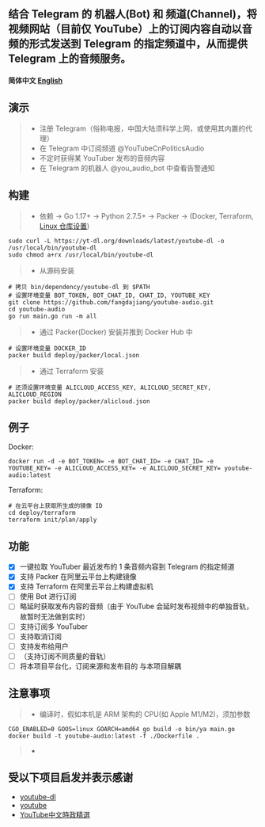 ## 结合 Telegram 的 机器人(Bot) 和 频道(Channel)，将视频网站（目前仅 YouTube）上的订阅内容自动以音频的形式发送到 Telegram 的指定频道中，从而提供 Telegram 上的音频服务。

#### 简体中文 [English](/docs/en_US/README.md)

## 演示
> * 注册 Telegram（俗称电报，中国大陆须科学上网，或使用其内置的代理）
> * 在 Telegram 中订阅频道 @YouTubeCnPoliticsAudio
> * 不定时获得某 YouTuber 发布的音频内容
> * 在 Telegram 的机器人 @you_audio_bot 中查看告警通知

## 构建
> * 依赖
    -> Go 1.17+
    -> Python 2.7.5+
    -> Packer
    -> (Docker, Terraform, [Linux 仓库设置](https://www.hashicorp.com/blog/announcing-the-hashicorp-linux-repository))
```shell
sudo curl -L https://yt-dl.org/downloads/latest/youtube-dl -o /usr/local/bin/youtube-dl
sudo chmod a+rx /usr/local/bin/youtube-dl
```
> * 从源码安装
```shell
# 拷贝 bin/dependency/youtube-dl 到 $PATH
# 设置环境变量 BOT_TOKEN, BOT_CHAT_ID, CHAT_ID, YOUTUBE_KEY
git clone https://github.com/fangdajiang/youtube-audio.git
cd youtube-audio
go run main.go run -m all
```
> * 通过 Packer(Docker) 安装并推到 Docker Hub 中
```shell
# 设置环境变量 DOCKER_ID
packer build deploy/packer/local.json
```
> * 通过 Terraform 安装
```shell
# 还须设置环境变量 ALICLOUD_ACCESS_KEY, ALICLOUD_SECRET_KEY, ALICLOUD_REGION
packer build deploy/packer/alicloud.json
```

## 例子
Docker:
```shell
docker run -d -e BOT_TOKEN= -e BOT_CHAT_ID= -e CHAT_ID= -e YOUTUBE_KEY= -e ALICLOUD_ACCESS_KEY= -e ALICLOUD_SECRET_KEY= youtube-audio:latest
```
Terraform:
```shell
# 在云平台上获取所生成的镜像 ID
cd deploy/terraform
terraform init/plan/apply
```

## 功能
- [x] 一键拉取 YouTuber 最近发布的 1 条音频内容到 Telegram 的指定频道
- [x] 支持 Packer 在阿里云平台上构建镜像
- [x] 支持 Terraform 在阿里云平台上构建虚拟机
- [ ] 使用 Bot 进行订阅
- [ ] 略延时获取发布内容的音频（由于 YouTube 会延时发布视频中的单独音轨，故暂时无法做到实时）
- [ ] 支持订阅多 YouTuber
- [ ] 支持取消订阅
- [ ] 支持发布给用户
- [ ] （支持订阅不同质量的音轨）
- [ ] 将本项目平台化，订阅来源和发布目的 与本项目解耦

## 注意事项
> * 编译时，假如本机是 ARM 架构的 CPU(如 Apple M1/M2)，须加参数
```shell
CGO_ENABLED=0 GOOS=linux GOARCH=amd64 go build -o bin/ya main.go
docker build -t youtube-audio:latest -f ./Dockerfile .
```
> *

## 受以下项目启发并表示感谢
* [youtube-dl](https://github.com/ytdl-org/youtube-dl)
* [youtube](https://github.com/kkdai/youtube)
* [YouTube中文時政精選](https://t.me/YouTubePoliTalk)
